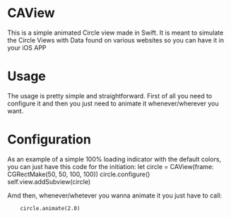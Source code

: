 # CAView

This is a simple animated Circle view made in Swift. It is meant to simulate the Circle Views with Data found on various websites so you can have it in your iOS APP

# Usage

The usage is pretty simple and straightforward. First of all you need to configure it and then you just need to animate it whenever/wherever you want.

# Configuration

As an example of a simple 100% loading indicator with the default colors, you can just have this code for the initiation:
        let circle = CAView(frame: CGRectMake(50, 50, 100, 100))
        circle.configure()
        self.view.addSubview(circle)

Amd then, whenever/whetever you wanna animate it you just have to call:

        circle.animate(2.0)

